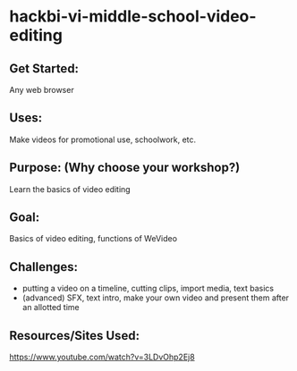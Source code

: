 # hackbi-vi-middle-school-video-editing

## Get Started:
Any web browser


## Uses:
Make videos for promotional use, schoolwork, etc.


## Purpose: (Why choose your workshop?)
Learn the basics of video editing


## Goal:
Basics of video editing, functions of WeVideo


## Challenges:
* putting a video on a timeline, cutting clips, import media, text basics
* (advanced) SFX, text intro, make your own video and present them after an allotted time

## Resources/Sites Used:
https://www.youtube.com/watch?v=3LDvOhp2Ej8
